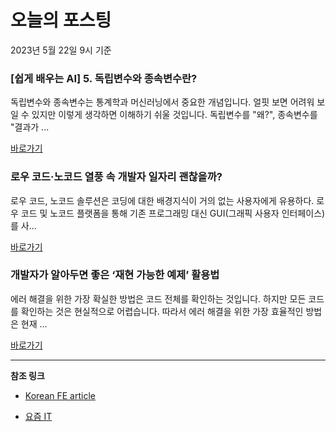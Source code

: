 # 오늘의 포스팅 
2023년 5월 22일 9시 기준 

### [쉽게 배우는 AI] 5. 독립변수와 종속변수란? 

 독립변수와 종속변수는 통계학과 머신러닝에서 중요한 개념입니다. 얼핏 보면 어려워 보일 수 있지만 이렇게 생각하면 이해하기 쉬울 것입니다. 독립변수를 "왜?", 종속변수를 "결과가 ... 

 [바로가기](https://yozm.wishket.com/magazine/detail/2031/) 

### 로우 코드·노코드 열풍 속 개발자 일자리 괜찮을까? 

 로우 코드, 노코드 솔루션은 코딩에 대한 배경지식이 거의 없는 사용자에게 유용하다. 로우 코드 및 노코드 플랫폼을 통해 기존 프로그래밍 대신 GUI(그래픽 사용자 인터페이스)를 사... 

 [바로가기](https://yozm.wishket.com/magazine/detail/2030/) 

### 개발자가 알아두면 좋은 ‘재현 가능한 예제’ 활용법 

 에러 해결을 위한 가장 확실한 방법은 코드 전체를 확인하는 것입니다. 하지만 모든 코드를 확인하는 것은 현실적으로 어렵습니다. 따라서 에러 해결을 위한 가장 효율적인 방법은 현재 ... 

 [바로가기](https://yozm.wishket.com/magazine/detail/2027/) 

---

**참조 링크**

- [Korean FE article](https://kofearticle.substack.com) 

- [요즘 IT](https://yozm.wishket.com/magazine) 

